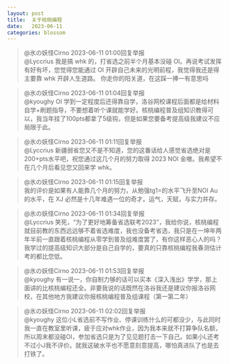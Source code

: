 ```yaml
---
layout: post
title:  关于核桃编程
date:   2023-06-11
categories: blossom
---
```


>   @氷の妖怪Cirno  2023-06-11 01:00回复举报  
>   @Lyccrius 我是搞 whk 的，打省选之前半个月基本没碰 OI。再说考试发挥有好有坏，您觉得您能通过 OI 开辟自己未来的光明前程，我觉得我还是得主要靠 whk 开辟人生道路。 你走你的阳关道，在这踩一捧一有意思吗  

>   @氷の妖怪Cirno  2023-06-11 01:04回复举报  
>   @kyoughy OI 学到一定程度后还得靠自学，洛谷网校课程后面都是给材料自学+刷题指导，不要想着听个课就能学好。核桃编程普及组知识教得可以，我当年挂了100pts都拿了5级钩，但是如果您要备考提高级我建议不应局限于此。  

>   @氷の妖怪Cirno  2023-06-11 01:11回复举报  
>   @Lyccrius 新疆弱省您又不是不知道，您的这番话给人感觉省选绝对是200+pts水平吧，祝您通过这几个月的努力取得 2023 NOI 金嗷。我希望不在几个月后看见您又回来学 whk。  

>   @氷の妖怪Cirno  2023-06-11 01:15回复举报  
>   我的评价是如果有人能靠几个月的努力，从勉强tg1=的水平飞升至NOI Au 的水平，在 XJ 必然是十几年难遇一位的奇才。运气，天赋，与实力并存。  

>   @氷の妖怪Cirno  2023-06-11 01:34回复举报  
>   @Lyccrius 笑死，“为了更好地筹备省选联考2023”，我给你说，核桃编程就目前教的东西远远够不着省选难度，我也没备考省选，我只是在一坤年两年半前一直跟着核桃编程从零学到普及组难度罢了，有你这样恶心人的吗？我学过的提高级知识大部分是自己自学的，要真的只靠核桃编程我春测估计考的都比您低。  

>   @氷の妖怪Cirno  2023-06-11 01:53回复举报  
>   @kyoughy 有一说一，你自制力够的话可以买本《深入浅出》学学，那上面讲的比核桃编程还全。非要我说的话既然在洛谷我还是建议你报洛谷网校，在其他地方我建议你报核桃编程普及组课程（第一第二年）  

>   @氷の妖怪Cirno  2023-06-11 02:02回复举报  
>   @kyoughy 这位小L省选前不写作业、停课训练什么的可都没少，与此同时我一直在教室里听课，疲于应对whk作业，因为我本来就不打算争队名额，所以周末都没碰OI，参加省选只是为了见见题打击一下自己。如果小L还考不过小J我不评价。就我这破水平也不愿意刻意提高，哪怕真进队了也是去打铁了。  